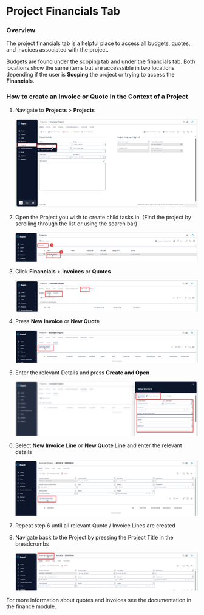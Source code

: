 # Project Financials Tab

### Overview

The project financials tab is a helpful place to access all budgets, quotes, and invoices associated with the project.

Budgets are found under the scoping tab and under the financials tab. Both locations show the same items but are accesssible in two locations depending if the user is **Scoping** the project or trying to access the **Financials**.

### How to create an Invoice or Quote in the Context of a Project

1. Navigate to **Projects** > **Projects** 

    ![Side bar navigate to projects](<Side bar navigate to projects.png>)

2. Open the Project you wish to create child tasks in. (Find the project by scrolling through the list or using the search bar)  

    ![Open a project](<Open a project.png>)

3. Click **Financials** > **Invoices** or **Quotes**  

    ![Navigate to the invoices or quotes tab](<Navigate to the invoices or quotes tab.png>)

4. Press **New Invoice** or **New Quote**  

    ![Create new invoice or quote item](<Create a new invoice or quote.png>)

5. Enter the relevant Details and press **Create and Open**  

    ![Fill out the creat item form](<Fill out the create item form.png>)

6. Select **New Invoice Line** or **New Quote Line** and enter the relevant details  

    ![Create a new invoice or quote line](<Create a new invoice or quote line.png>)

7. Repeat step 6 until all relevant Quote / Invoice Lines are created
8. Navigate back to the Project by pressing the Project Title in the breadcrumbs  

    ![Navigate back to the parent project](<Navigate back to the parent project.png>)

For more information about quotes and invoices see the documentation in the finance module.